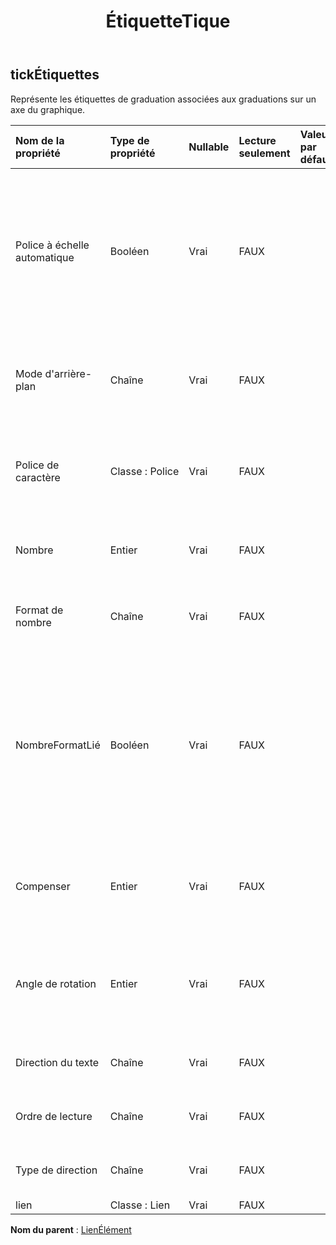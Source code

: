 ﻿---
title: ÉtiquetteTique
second_title: Aspose.Cells Cloud Documen
type: docs
url: /fr/specification/model/ticklabels/
description: "Aspose.Cells Spécification du modèle cloud : TickLabels. Gérez sans effort Excel et d'autres feuilles de calcul avec des fonctionnalités telles que l'ouverture, la génération, l'édition, le fractionnement, la fusion, la comparaison et la conversion."
kwords: Excel, Office, feuille de calcul, Cloud REST API, TickLabels
weight: 50
---
## **tickÉtiquettes**

 Représente les étiquettes de graduation associées aux graduations sur un axe du graphique.

| Nom de la propriété| Type de propriété| Nullable| Lecture seulement| Valeur par défaut| Description|
|:- |:- |:- |:- |:- |:- |
| Police à échelle automatique| Booléen| Vrai| FAUX|| True si le texte de l'objet change de taille de police lorsque la taille de l'objet change. La valeur par défaut est True.|
| Mode d'arrière-plan| Chaîne| Vrai| FAUX|| Obtient et définit le mode d'affichage de l'arrière-plan|
| Police de caractère| Classe : Police| Vrai| FAUX|| Renvoie un objet qui représente la police de l'objet TickLabels spécifié.|
| Nombre| Entier| Vrai| FAUX|| Représente le numéro de format de l'objet TickLabels.|
| Format de nombre| Chaîne| Vrai| FAUX|| Représente la chaîne de format pour l'objet TickLabels.|
| NombreFormatLié| Booléen| Vrai| FAUX|| Vrai si le format numérique est lié aux cellules (afin que le format numérique change dans les étiquettes lorsqu'il change dans les cellules).|
| Compenser| Entier| Vrai| FAUX|| Obtient et définit la distance des étiquettes par rapport à l'axe.|
| Angle de rotation| Entier| Vrai| FAUX|| Représente l’angle de rotation du texte dans le sens des aiguilles d’une montre.|
| Direction du texte| Chaîne| Vrai| FAUX||Représente l’ordre de lecture du texte.|
| Ordre de lecture| Chaîne| Vrai| FAUX||Représente l’ordre de lecture du texte.|
| Type de direction| Chaîne| Vrai| FAUX|| Obtient et définit la direction du texte.|
| lien| Classe : Lien| Vrai| FAUX|||

**Nom du parent** : [LienÉlément](/specification/model/linkelement)

